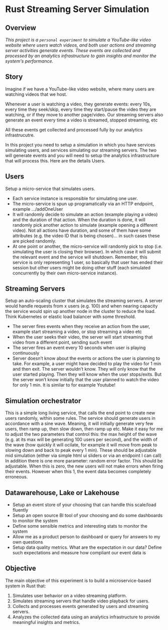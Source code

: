 # Rust Streaming Server Simulation

## Overview

_This project is a `personal experiment` to simulate a YouTube-like video website where users watch videos, and both user actions and streaming server activities generate events. These events are collected and processed by an analytics infrastructure to gain insights and monitor the system's performance._

## Story

Imagine if we have a YouTube-like video website, where many users are watching videos that we host.

Whenever a user is watching a video, they generate events: every 10s, every time they seek/skip, every time they start/pause the video they are watching, or if they move to another page/video.
Our streaming servers also generate an event every time a video is streamed, stopped streaming, etc

All these events get collected and processed fully by our analytics infrastrucutre.

In this project you need to setup a simulation in which you have services simulating users, and services simulating our streaming servers. The two will generate events and you will need to setup the analytics infrastructure that will process this. Here are the details
Users.

## Users

Setup a micro-service that simulates users.

* Each service instance is responsible for simulating one user.
* The micro-service is spun up programatically via an HTTP endpoint, example …/addOneUser
* It will randomly decide to simulate an action (example playing a video) and the duration of that action. When the duration is done, it will randomly pick another action to simulate (example opening a different video). Not all actions have duration, and some of them have some attributes (e.g. the video ID that is being chosen)… in such cases these are picked randomly.
* At one point or another, the micro-service will randomly pick to stop (i.e. simulating the user is closing their browser). In which case it will submit the relevant event and the service will shutdown. Remember, this service is only representing 1 user, so basically that user has ended their session but other users might be doing other stuff (each simulated concurrently by their own micro-service instance).

## Streaming Servers

Setup an auto-scaling cluster that simulates the streaming servers. A server would handle requests from x users (e.g. 100) and when nearing capacity the service would spin up another node in the cluster to reduce the load. Think Kubernetes or elastic load balancer with some threshold.

* The server fires events when they receive an action from the user, example start streaming a video, or stop streaming a video etc
* When the user seeks their video, the server will start streaming that video from a different point, sending such event
* The server fires an event every 10 seconds when user is playing continuously
* Server doesn’t know about the events or actions the user is planning to take. For example, a user might have decided to play the video for 1 min and then exit. The server wouldn’t know. They will only know that the user started playing. Then they will know when the user stops/exits. But the server won’t know initially that the user planned to watch the video for only 1 min. It is similar to for example Youtube!

## Simulation orchestrator

This is a simple long living service, that calls the end point to create new users randomly, within some rules. The service should generate users in accordance with a sine wave. Meaning, it will initially generate very few users, then ramp up, then slow down, then ramp up etc. Make it easy for me to adjust the two parameters that control this: the max height of the wave (e.g. at its max will be generating 100 users per second), and the width of the wave (how quickly it will ocilate, for example it will move from peak to slowing down and back to peak every 1 min). These should be adjustable mid simulation (either via simple html ui sliders or via an endpoint I can call) In addition there is one more parameter: random error factor. This should be adjustable. When this is zero, the new users will not make errors when firing their events. However when this 1, the event data becomes completely erroneous.

## Datawarehouse, Lake or Lakehouse


* Setup an event store of your choosing that can handle this scale/load fluently
* Setup an open source BI tool of your choosing and do some dashboards to monitor the system
* Define some sensible metrics and interesting stats to monitor the system
* Allow me as a product person to dashboard or query for answers to my own questions
* Setup data quality metrics. What are the expectation in our data? Define such expectations and measure how compliant our event data is

## Objective

The main objective of this experiment is to build a microservice-based system in Rust that:

1. Simulates user behavior on a video streaming platform.
2. Simulates streaming servers that handle video playback for users.
3. Collects and processes events generated by users and streaming servers.
4. Analyzes the collected data using an analytics infrastructure to provide meaningful insights and metrics.
